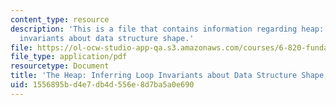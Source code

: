 ```yaml
---
content_type: resource
description: 'This is a file that contains information regarding heap: inferring loop
  invariants about data structure shape.'
file: https://ol-ocw-studio-app-qa.s3.amazonaws.com/courses/6-820-fundamentals-of-program-analysis-fall-2015/1556895bd4e7db4d556e8d7ba5a0e690_MIT6_820F15_L20.pdf
file_type: application/pdf
resourcetype: Document
title: 'The Heap: Inferring Loop Invariants about Data Structure Shape, Lecture 20'
uid: 1556895b-d4e7-db4d-556e-8d7ba5a0e690
---
```

